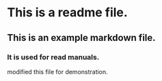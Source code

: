 # This is a readme file.
## This is an example markdown file.
### It is used for read manuals.
modified this file for demonstration.
